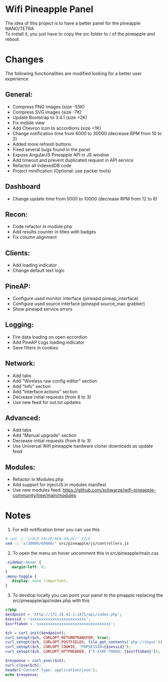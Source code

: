 # Wifi Pineapple Panel

The idea of this project is to have a better panel for the pineapple NANO/TETRA  
To install it, you just have to copy the src folder to / of the pineapple and reboot.


# Changes

The following functionalities are modified looking for a better user experience

## General:
 - Compress PNG images (size -55K)
 - Compress SVG images (size -7K)
 - Update Bootstrap to 3.4.1 (size +2K)
 - Fix mobile view
 - Add Chevron icon to accordions (size +1K)
 - Change notification time from 6000 to 30000 (decrease RPM from 10 to 2)
 - Added more refresh buttons
 - Fixed several bugs found in the panel
 - Expose AngularJS Pineapple API in JS window
 - Add timeout and prevent duplicated request in API service
 - Refactor all indexedDB code
 - Project minification (Optional: use packer tools)

## Dashboard
 - Change update time from 5000 to 10000 (decrease RPM from 12 to 6)

## Recon:
 - Code refactor in module.php
 - Add results counter in titles with badges
 - Fix column alignment

## Clients:
 - Add loading indicator
 - Change default text logic

## PineAP:
 - Configure used monitor interface (pineapd pineap_interface)
 - Configure used source interface (pineapd source_mac grabber)
 - Show pineapd service errors

## Logging:
 - Fire data loading on open accordion
 - Add PineAP Logs loading indicator
 - Save filters in cookies

## Network:
 - Add tabs
 - Add "Wireless raw config editor" section
 - Add "Info" section
 - Add "Interface actions" section
 - Decrease initial requests (from 8 to 3)
 - Use new feed for out.txt updates

## Advanced:
 - Add tabs
 - Add "Manual upgrade" section
 - Decrease initial requests (from 8 to 3)
 - Use Universal Wifi pineapple hardware cloner downloads as update feed

## Modules:
 - Refactor in Modules.php
 - Add support for injectJS in modules manifest
 - Use new modules feed: https://github.com/xchwarze/wifi-pineapple-community/tree/main/modules


# Notes

 1. For edit notification timer you can use this
 ```bash
 # sed -i 's/OLD-VALUE/NEW-VALUE/' FILE
 sed -i 's/30000/60000/' src/pineapple/js/controllers.js
```

 2. To open the menu on hover uncomment this in src/pineapple/main.css
 ```css
.sidebar:hover {
	margin-left: 0;
}
.menu-toggle {
	display: none !important;
}
```

3. To develop locally you can point your panel to the pinapple replacing the src/pineapple/api/index.php with this
 ```php
<?php
$endpoint = 'http://172.16.42.1:1471/api/index.php';
$sessid = 'xxxxxxxxxxxxxxxxxxxxxxxxx';
$xsrftoken = 'xxxxxxxxxxxxxxxxxxxxxxxxxxxxxxxxx';

$ch = curl_init($endpoint);
curl_setopt($ch, CURLOPT_RETURNTRANSFER, true);
curl_setopt($ch, CURLOPT_POSTFIELDS, file_get_contents('php://input'));
curl_setopt($ch, CURLOPT_COOKIE, "PHPSESSID={$sessid}");
curl_setopt($ch, CURLOPT_HTTPHEADER, ["X-XSRF-TOKEN: {$xsrftoken}"]);

$response = curl_exec($ch);
curl_close($ch);
header('Content-Type: application/json');
echo $response;
```
